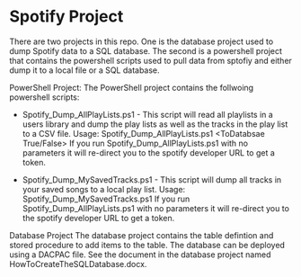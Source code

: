 # Spotify Project
There are two projects in this repo.  One is the database project used to dump Spotify data to a SQL database.  The second is a powershell project that contains the powershell scripts used to pull data from sptofiy and either dump it to a local file or a SQL database.

PowerShell Project:
The PowerShell project contains the follwoing powershell scripts:
 - Spotify_Dump_AllPlayLists.ps1 - This script will read all playlists in a users library and dump the play lists as well as the tracks in the play list to a CSV file.
	Usage:
	Spotify_Dump_AllPlayLists.ps1 <spotify user name> <spotify bearer token> <OPTIONAL file name> <ToDatabsae True/False> <DatabaseConnectionString>
	If you run Spotify_Dump_AllPlayLists.ps1 with no parameters it will re-direct you to the spotify developer URL to get a token.

 - Spotify_Dump_MySavedTracks.ps1 - This script will dump all tracks in your saved songs to a local play list.
    	Usage:
	Spotify_Dump_MySavedTracks.ps1 <spotify bearer token> <OPTIONAL file name>
	If you run Spotify_Dump_AllPlayLists.ps1 with no parameters it will re-direct you to the spotify developer URL to get a token.

Database Project
The database project contains the table defintion and stored procedure to add items to the table.  The database can be deployed using a DACPAC file.  See the document in the database project named HowToCreateTheSQLDatabase.docx.